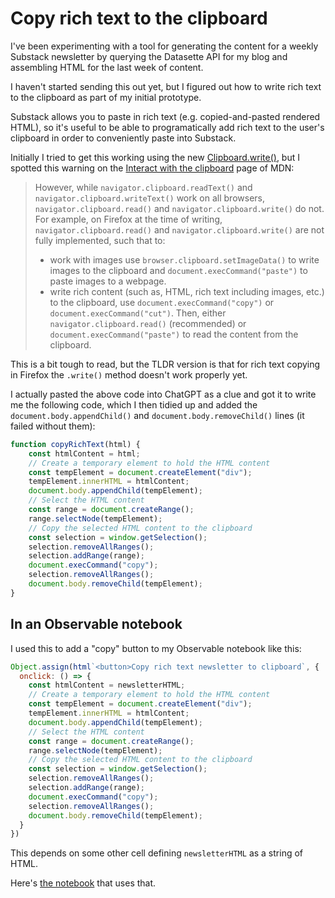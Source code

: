 # Copy rich text to the clipboard

I've been experimenting with a tool for generating the content for a weekly Substack newsletter by querying the Datasette API for my blog and assembling HTML for the last week of content.

I haven't started sending this out yet, but I figured out how to write rich text to the clipboard as part of my initial prototype.

Substack allows you to paste in rich text (e.g. copied-and-pasted rendered HTML), so it's useful to be able to programatically add rich text to the user's clipboard in order to conveniently paste into Substack.

Initially I tried to get this working using the new [Clipboard.write()](https://developer.mozilla.org/en-US/docs/Web/API/Clipboard/write), but I spotted this warning on the [Interact with the clipboard](https://developer.mozilla.org/en-US/docs/Mozilla/Add-ons/WebExtensions/Interact_with_the_clipboard) page of MDN:

> However, while `navigator.clipboard.readText()` and `navigator.clipboard.writeText()` work on all browsers, `navigator.clipboard.read()` and `navigator.clipboard.write()` do not. For example, on Firefox at the time of writing, `navigator.clipboard.read()` and `navigator.clipboard.write()` are not fully implemented, such that to:
>
> - work with images use `browser.clipboard.setImageData()` to write images to the clipboard and `document.execCommand("paste")` to paste images to a webpage.
> - write rich content (such as, HTML, rich text including images, etc.) to the clipboard, use `document.execCommand("copy")` or `document.execCommand("cut")`. Then, either `navigator.clipboard.read()` (recommended) or `document.execCommand("paste")` to read the content from the clipboard.

This is a bit tough to read, but the TLDR version is that for rich text copying in Firefox the `.write()` method doesn't work properly yet.

I actually pasted the above code into ChatGPT as a clue and got it to write me the following code, which I then tidied up and added the `document.body.appendChild()` and `document.body.removeChild()` lines (it failed without them):

```javascript
function copyRichText(html) {
    const htmlContent = html;
    // Create a temporary element to hold the HTML content
    const tempElement = document.createElement("div");
    tempElement.innerHTML = htmlContent;
    document.body.appendChild(tempElement);
    // Select the HTML content
    const range = document.createRange();
    range.selectNode(tempElement);
    // Copy the selected HTML content to the clipboard
    const selection = window.getSelection();
    selection.removeAllRanges();
    selection.addRange(range);
    document.execCommand("copy");
    selection.removeAllRanges();
    document.body.removeChild(tempElement);
}
```
## In an Observable notebook

I used this to add a "copy" button to my Observable notebook like this:
```javascript
Object.assign(html`<button>Copy rich text newsletter to clipboard`, {
  onclick: () => {
    const htmlContent = newsletterHTML;
    // Create a temporary element to hold the HTML content
    const tempElement = document.createElement("div");
    tempElement.innerHTML = htmlContent;
    document.body.appendChild(tempElement);
    // Select the HTML content
    const range = document.createRange();
    range.selectNode(tempElement);
    // Copy the selected HTML content to the clipboard
    const selection = window.getSelection();
    selection.removeAllRanges();
    selection.addRange(range);
    document.execCommand("copy");
    selection.removeAllRanges();
    document.body.removeChild(tempElement);
  }
})
```
This depends on some other cell defining `newsletterHTML` as a string of HTML.

Here's [the notebook](https://observablehq.com/d/81869763464a0735) that uses that.
